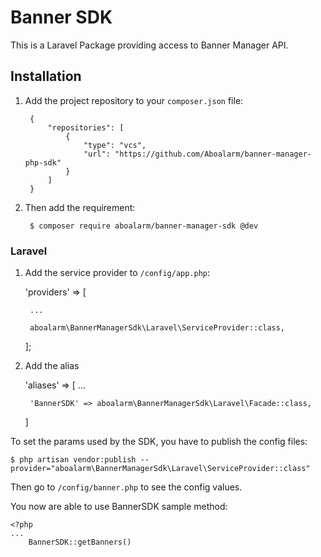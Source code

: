 # Banner SDK

This is a Laravel Package providing access to Banner Manager API.

## Installation

1. Add the project repository to your `composer.json` file:
    
        {
            "repositories": [
                {
                    "type": "vcs",
                    "url": "https://github.com/Aboalarm/banner-manager-php-sdk"
                }
            ]
        }
    
2. Then add the requirement:
    
        $ composer require aboalarm/banner-manager-sdk @dev


### Laravel
1. Add the service provider to `/config/app.php`:

    'providers' => [
        
        ...
        
        aboalarm\BannerManagerSdk\Laravel\ServiceProvider::class,
        
    ];

2. Add the alias

    'aliases' => [
        ...
        
        'BannerSDK' => aboalarm\BannerManagerSdk\Laravel\Facade::class,
    ]

To set the params used by the SDK, you have to publish the config files:

    $ php artisan vendor:publish --provider="aboalarm\BannerManagerSdk\Laravel\ServiceProvider::class"

Then go to `/config/banner.php` to see the config values.

You now are able to use BannerSDK sample method:

    <?php
    ...
        BannerSDK::getBanners()
